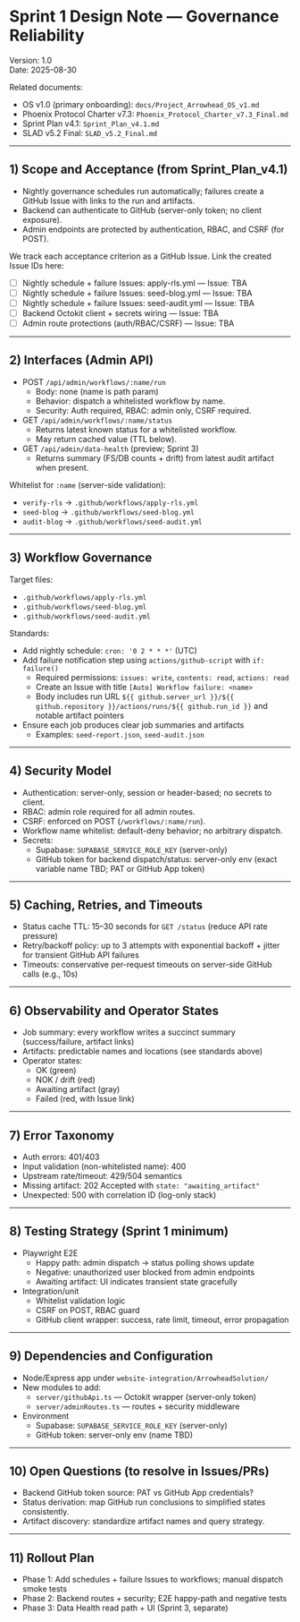 # Sprint 1 Design Note — Governance Reliability

Version: 1.0  
Date: 2025-08-30

Related documents:
- OS v1.0 (primary onboarding): `docs/Project_Arrowhead_OS_v1.md`
- Phoenix Protocol Charter v7.3: `Phoenix_Protocol_Charter_v7.3_Final.md`
- Sprint Plan v4.1: `Sprint_Plan_v4.1.md`
- SLAD v5.2 Final: `SLAD_v5.2_Final.md`

---

## 1) Scope and Acceptance (from Sprint_Plan_v4.1)
- Nightly governance schedules run automatically; failures create a GitHub Issue with links to the run and artifacts.
- Backend can authenticate to GitHub (server-only token; no client exposure).
- Admin endpoints are protected by authentication, RBAC, and CSRF (for POST).

We track each acceptance criterion as a GitHub Issue. Link the created Issue IDs here:
- [ ] Nightly schedule + failure Issues: apply-rls.yml — Issue: TBA
- [ ] Nightly schedule + failure Issues: seed-blog.yml — Issue: TBA
- [ ] Nightly schedule + failure Issues: seed-audit.yml — Issue: TBA
- [ ] Backend Octokit client + secrets wiring — Issue: TBA
- [ ] Admin route protections (auth/RBAC/CSRF) — Issue: TBA

---

## 2) Interfaces (Admin API)
- POST `/api/admin/workflows/:name/run`
  - Body: none (name is path param)
  - Behavior: dispatch a whitelisted workflow by name.
  - Security: Auth required, RBAC: admin only, CSRF required.
- GET `/api/admin/workflows/:name/status`
  - Returns latest known status for a whitelisted workflow.
  - May return cached value (TTL below).
- GET `/api/admin/data-health` (preview; Sprint 3)
  - Returns summary (FS/DB counts + drift) from latest audit artifact when present.

Whitelist for `:name` (server-side validation):
- `verify-rls` → `.github/workflows/apply-rls.yml`
- `seed-blog` → `.github/workflows/seed-blog.yml`
- `audit-blog` → `.github/workflows/seed-audit.yml`

---

## 3) Workflow Governance
Target files:
- `.github/workflows/apply-rls.yml`
- `.github/workflows/seed-blog.yml`
- `.github/workflows/seed-audit.yml`

Standards:
- Add nightly schedule: `cron: '0 2 * * *'` (UTC)
- Add failure notification step using `actions/github-script` with `if: failure()`
  - Required permissions: `issues: write`, `contents: read`, `actions: read`
  - Create an Issue with title `[Auto] Workflow failure: <name>`
  - Body includes run URL `${{ github.server_url }}/${{ github.repository }}/actions/runs/${{ github.run_id }}` and notable artifact pointers
- Ensure each job produces clear job summaries and artifacts
  - Examples: `seed-report.json`, `seed-audit.json`

---

## 4) Security Model
- Authentication: server-only, session or header-based; no secrets to client.
- RBAC: admin role required for all admin routes.
- CSRF: enforced on POST (`/workflows/:name/run`).
- Workflow name whitelist: default-deny behavior; no arbitrary dispatch.
- Secrets:
  - Supabase: `SUPABASE_SERVICE_ROLE_KEY` (server-only)
  - GitHub token for backend dispatch/status: server-only env (exact variable name TBD; PAT or GitHub App token)

---

## 5) Caching, Retries, and Timeouts
- Status cache TTL: 15–30 seconds for `GET /status` (reduce API rate pressure)
- Retry/backoff policy: up to 3 attempts with exponential backoff + jitter for transient GitHub API failures
- Timeouts: conservative per-request timeouts on server-side GitHub calls (e.g., 10s)

---

## 6) Observability and Operator States
- Job summary: every workflow writes a succinct summary (success/failure, artifact links)
- Artifacts: predictable names and locations (see standards above)
- Operator states:
  - OK (green)
  - NOK / drift (red)
  - Awaiting artifact (gray)
  - Failed (red, with Issue link)

---

## 7) Error Taxonomy
- Auth errors: 401/403
- Input validation (non-whitelisted name): 400
- Upstream rate/timeout: 429/504 semantics
- Missing artifact: 202 Accepted with `state: "awaiting_artifact"`
- Unexpected: 500 with correlation ID (log-only stack)

---

## 8) Testing Strategy (Sprint 1 minimum)
- Playwright E2E
  - Happy path: admin dispatch → status polling shows update
  - Negative: unauthorized user blocked from admin endpoints
  - Awaiting artifact: UI indicates transient state gracefully
- Integration/unit
  - Whitelist validation logic
  - CSRF on POST, RBAC guard
  - GitHub client wrapper: success, rate limit, timeout, error propagation

---

## 9) Dependencies and Configuration
- Node/Express app under `website-integration/ArrowheadSolution/`
- New modules to add:
  - `server/githubApi.ts` — Octokit wrapper (server-only token)
  - `server/adminRoutes.ts` — routes + security middleware
- Environment
  - Supabase: `SUPABASE_SERVICE_ROLE_KEY` (server-only)
  - GitHub token: server-only env (name TBD)

---

## 10) Open Questions (to resolve in Issues/PRs)
- Backend GitHub token source: PAT vs GitHub App credentials?
- Status derivation: map GitHub run conclusions to simplified states consistently.
- Artifact discovery: standardize artifact names and query strategy.

---

## 11) Rollout Plan
- Phase 1: Add schedules + failure Issues to workflows; manual dispatch smoke tests
- Phase 2: Backend routes + security; E2E happy-path and negative tests
- Phase 3: Data Health read path + UI (Sprint 3, separate)

